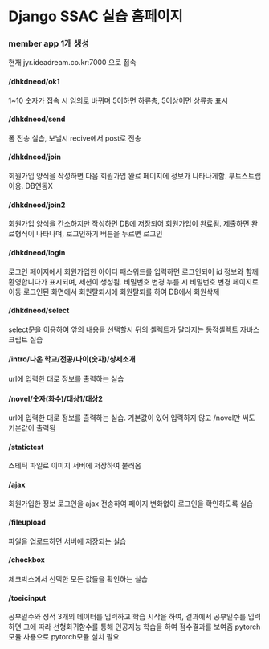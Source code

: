 # Django SSAC 실습 홈페이지

### member app 1개 생성

현재 jyr.ideadream.co.kr:7000 으로 접속

#### /dhkdneod/ok1  
1~10 숫자가 접속 시 임의로 바뀌며 5이하면 하류층, 5이상이면 상류층 표시

#### /dhkdneod/send 
폼 전송 실습, 보낼시 recive에서 post로 전송

#### /dhkdneod/join 
회원가입 양식을 작성하면 다음 회원가입 완료 페이지에 정보가 나타나게함. 부트스트랩 이용. DB연동X

#### /dhkdneod/join2 
회원가입 양식을 간소하지만 작성하면 DB에 저장되어 회원가입이 완료됨. 제출하면 완료형식이 나타나며, 로그인하기 버튼을 누르면 로그인

#### /dhkdneod/login 
로그인 페이지에서 회원가입한 아이디 패스워드를 입력하면 로그인되어 id 정보와 함께 환영합니다가 표시되며, 세션이 생성됨. 
비밀번호 변경 누를 시 비밀번호 변경 페이지로 이동
로그인된 화면에서 회원탈퇴시에 회원탈퇴를 하여 DB에서 회원삭제

#### /dhkdneod/select
select문을 이용하여 앞의 내용을 선택할시 뒤의 셀렉트가 달라지는 동적셀렉트 자바스크립트 실습

#### /intro/나온 학교/전공/나이(숫자)/상세소개
url에 입력한 대로 정보를 출력하는 실습

#### /novel/숫자(화수)/대상1/대상2
url에 입력한 대로 정보를 출력하는 실습. 기본값이 있어 입력하지 않고 /novel만 써도 기본값이 출력됨

#### /statictest
스테틱 파일로 이미지 서버에 저장하여 불러옴

#### /ajax
회원가입한 정보 로그인을 ajax 전송하여 페이지 변화없이 로그인을 확인하도록 실습

#### /fileupload
파일을 업로드하면 서버에 저장되는 실습

#### /checkbox
체크박스에서 선택한 모든 값들을 확인하는 실습

#### /toeicinput
공부일수와 성적 3개의 데이터를 입력하고 학습 시작을 하여, 결과에서 공부일수를 입력하면 그에 따라 선형회귀함수를 통해 인공지능 학습을 하여 점수결과를 보여줌
pytorch 모듈 사용으로 pytorch모듈 설치 필요
